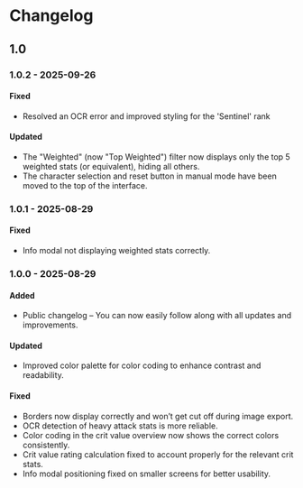 # Changelog

## 1.0

### 1.0.2 - 2025-09-26

#### Fixed

-   Resolved an OCR error and improved styling for the 'Sentinel' rank

#### Updated

-   The "Weighted" (now "Top Weighted") filter now displays only the top 5 weighted stats (or equivalent), hiding all others.
-   The character selection and reset button in manual mode have been moved to the top of the interface.

### 1.0.1 - 2025-08-29

#### Fixed

-   Info modal not displaying weighted stats correctly.

### 1.0.0 - 2025-08-29

#### Added

-   Public changelog – You can now easily follow along with all updates and improvements.

#### Updated

-   Improved color palette for color coding to enhance contrast and readability.

#### Fixed

-   Borders now display correctly and won’t get cut off during image export.
-   OCR detection of heavy attack stats is more reliable.
-   Color coding in the crit value overview now shows the correct colors consistently.
-   Crit value rating calculation fixed to account properly for the relevant crit stats.
-   Info modal positioning fixed on smaller screens for better usability.
